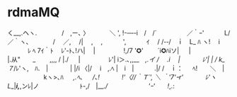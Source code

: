 # rdmaMQ

く__,.ヘヽ.　　　　/　,ー､ 〉
　　　＼ ', !-─‐-i　/　/´
　　　 　 ／｀ｰ'　　　 L/／｀ヽ､
　　 　 /　 ／,　 /|　 ,　 ,　　　 ',
　　　ｲ 　/ /-‐/　ｉ　L_ ﾊ ヽ!　 i
　　　 ﾚ ﾍ 7ｲ｀ﾄ　 ﾚ'-ﾄ､!ハ|　 |
　　　　 !,/7 '✪'　　 ´i✪ﾊiソ| 　 |　　　
　　　　 |.从"　　_　　 ,,,, / |./ 　 |
　　　　 ﾚ'| i＞.､,,__　_,.イ / 　.i 　|
　　　 ﾚ'| | / k_７_/ﾚ'ヽ,　ﾊ.　|
　　　 | |/i 〈|/　 i　,.ﾍ |　i　|
　　　.|/ /　ｉ： 　 ﾍ!　　＼　|
　　　 　 　 kヽ>､ﾊ 　 _,.ﾍ､ 　 /､!
　　　 !'〈//｀Ｔ´', ＼ ｀'7'ｰr'
　　　 ﾚ'ヽL__|___i,___,ンﾚ|ノ
　　　 　　　ﾄ-,/　|___./
　　　 　　　'ｰ'　　!_,.: